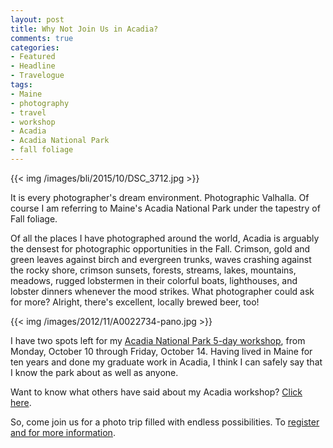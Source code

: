 ```yaml
---
layout: post
title: Why Not Join Us in Acadia?
comments: true
categories:
- Featured
- Headline
- Travelogue
tags:
- Maine
- photography
- travel
- workshop
- Acadia
- Acadia National Park
- fall foliage
---
```


{{<  img /images/bli/2015/10/DSC_3712.jpg  >}}

It is every photographer's dream environment. Photographic Valhalla. Of course I am referring to Maine's Acadia National Park under the tapestry of Fall foliage. 

<!--more-->

Of all the places I have photographed around the world, Acadia is arguably the densest for photographic opportunities in the Fall. Crimson, gold and green leaves against birch and evergreen trunks, waves crashing against the rocky shore, crimson sunsets, forests, streams, lakes, mountains, meadows, rugged lobstermen in their colorful boats, lighthouses, and lobster dinners whenever the mood strikes. What photographer could ask for more? Alright, there's excellent, locally brewed beer, too!

{{<  img /images/2012/11/A0022734-pano.jpg  >}}

I have two spots left for my [Acadia National Park 5-day workshop](http://www.lesterpickerphoto.com/workshops/upcoming-workshops.html#acadia), from Monday, October 10 through Friday, October 14. Having lived in Maine for ten years and done my graduate work in Acadia, I think I can safely say that I know the park about as well as anyone. 

Want to know what others have said about my Acadia workshop? [Click here](http://www.lesterpickerphoto.com/workshops/acadia.html).

So, come join us for a photo trip filled with endless possibilities. To [register and for more information](http://www.lesterpickerphoto.com/workshops/upcoming-workshops.html#acadia).

